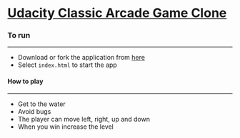 # [Udacity Classic Arcade Game Clone](https://github.com/udacity/frontend-nanodegree-arcade-game)

### To run
---------------------------
- Download or fork the application from [here](https://github.com)
- Select ```index.html``` to start the app

#### How to play
----------------------------
- Get to the water
- Avoid bugs
- The player can move left, right, up and down
- When you win increase the level

